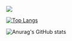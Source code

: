 <!--
**KoukiIijima/KoukiIijima** is a ✨ _special_ ✨ repository because its `README.md` (this file) appears on your GitHub profile.

Here are some ideas to get you started:

- 🔭 I’m currently working on ...
- 🌱 I’m currently learning ...
- 👯 I’m looking to collaborate on ...
- 🤔 I’m looking for help with ...
- 💬 Ask me about ...
- 📫 How to reach me: ...
- 😄 Pronouns: ...
- ⚡ Fun fact: ...
-->

[![](https://raw.githubusercontent.com/KoukiIijima/KoukiIijima/main/profile-summary-card-output/solarized/1-repos-per-language.svg)](https://github.com/vn7n24fzkq/github-profile-summary-cards)

[![Top Langs](https://github-readme-stats.vercel.app/api/top-langs/?username=koki-2424&layout=compact)](https://github.com/koki-2424/github-readme-stats)

![Anurag's GitHub stats](https://github-readme-stats.vercel.app/api?username=koki-2424&show_icons=true&theme=radical)
